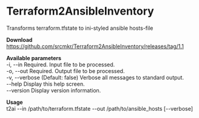 # Terraform2AnsibleInventory
Transforms terraform.tfstate to ini-styled ansible hosts-file

**Download**  
https://github.com/srcmkr/Terraform2AnsibleInventory/releases/tag/1.1

**Available parameters**  
-i, --in Required. Input file to be processed.  
-o, --out Required. Output file to be processed.  
-v, --verbose (Default: false) Verbose all messages to standard output.  
--help Display this help screen.  
--version Display version information.  

**Usage**  
t2ai --in /path/to/terraform.tfstate --out /path/to/ansible_hosts [--verbose]  
